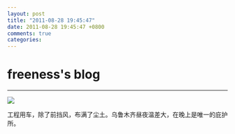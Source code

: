 ```yaml
---
layout: post
title: "2011-08-28 19:45:47"
date: 2011-08-28 19:45:47 +0800
comments: true
categories: 
---
```


# freeness's blog

----------

![](http://okqmqrbgo.bkt.clouddn.com/201108281945471.jpg)

>
工程用车，除了前挡风，布满了尘土。乌鲁木齐昼夜温差大，在晚上是唯一的庇护所。